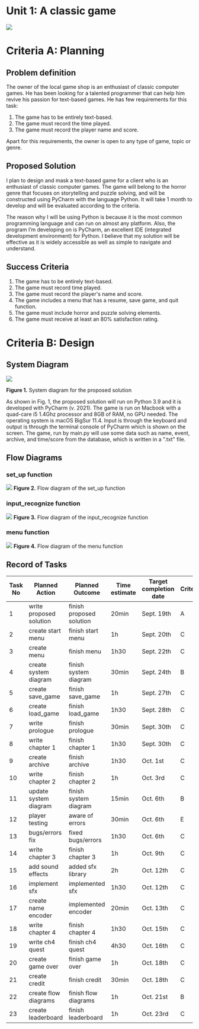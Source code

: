 # Unit 1: A classic game 
![](game.gif)

# Criteria A: Planning

## Problem definition

The owner of the local game shop is an enthusiast of classic computer games. He has been looking for a talented programmer that can help him revive his passion for text-based games. He has few requirements for this task:

1. The game has to be entirely text-based.
2. The game must record the time played.
3. The game must record the player name and score.

Apart for this requirements, the owner is open to any type of game, topic or genre.

## Proposed Solution

I plan to design and mask a text-based game for a client who is an enthusiast of classic computer games. The game will belong to the horror genre that focuses on storytelling and puzzle solving, and will be constructed using PyCharm with the language Python. It will take 1 month to develop and will be evaluated according to the criteria.

The reason why I will be using Python is because it is the most common programming language and can run on almost any platform. Also, the program I’m developing on is PyCharm, an excellent IDE (integrated development environment) for Python. I believe that my solution will be effective as it is widely accessible as well as simple to navigate and understand.

## Success Criteria

1. The game has to be entirely text-based.
2. The game must record time played.
3. The game must record the player's name and score.
4. The game includes a menu that has a resume, save game, and quit function.
5. The game must include horror and puzzle solving elements.
6. The game must receive at least an 80% satisfaction rating.


# Criteria B: Design

## System Diagram
![](IMG_0870.JPG)

**Figure 1.** System diagram for the proposed solution

As shown in Fig. 1, the proposed solution will run on Python 3.9 and it is developed with PyCharm (v. 2021). The game is run on Macbook with a quad-care i5 1.4Ghz processor and 8GB of RAM, no GPU needed. The operating system is macOS BigSur 11.4. Input is through the keyboard and output is through the terminal console of PyCharm which is shown on the screen. The game, run by main.py will use some data such as name, event, archive, and time/score from the database, which is written in a ".txt" file.

## Flow Diagrams

### set_up function
![](set_up_flow.png)
**Figure 2.** Flow diagram of the set_up function

### input_recognize function
![](input_recognize_flow.png)
**Figure 3.** Flow diagram of the input_recognize function

### menu function
![](menu_flow.png)
**Figure 4.** Flow diagram of the menu function



## Record of Tasks
| Task No | Planned Action          | Planned Outcome          | Time estimate | Target completion date | Criterion |
|---------|-------------------------|--------------------------|---------------|------------------------|-----------|
| 1       | write proposed solution | finish proposed solution | 20min         | Sept. 19th             | A         |
| 2       | create start menu       | finish start menu        | 1h            | Sept. 20th             | C         |
| 3       | create menu             | finish menu              | 1h30          | Sept. 22th             | C         |
| 4       | create system diagram   | finish system diagram    | 30min         | Sept. 24th             | B         |
| 5       | create save_game        | finish save_game         | 1h            | Sept. 27th             | C         |
| 6       | create load_game        | finish load_game         | 1h30          | Sept. 28th             | C         |
| 7       | write prologue          | finish prologue          | 30min         | Sept. 30th             | C         |
| 8       | write chapter 1         | finish chapter 1         | 1h30          | Sept. 30th             | C         |
| 9       | create archive          | finish archive           | 1h30          | Oct. 1st               | C         |
| 10      | write chapter 2         | finish chapter 2         | 1h            | Oct. 3rd               | C         |
| 11      | update system diagram   | finish system diagram    | 15min         | Oct. 6th               | B         |
| 12      | player testing          | aware of errors          | 30min         | Oct. 6th               | E         |
| 13      | bugs/errors fix         | fixed bugs/errors        | 1h30          | Oct. 6th               | C         |
| 14      | write chapter 3         | finish chapter 3         | 1h            | Oct. 9th               | C         |
| 15      | add sound effects       | added sfx library        | 2h            | Oct. 12th              | C         |
| 16      | implement sfx           | implemented sfx          | 1h30          | Oct. 12th              | C         |
| 17      | create name encoder     | implemented encoder      | 20min         | Oct. 13th              | C         |
| 18      | write chapter 4         | finish chapter 4         | 1h30          | Oct. 15th              | C         |
| 19      | write ch4 quest         | finish ch4 quest         | 4h30          | Oct. 16th              | C         |
| 20      | create game over        | finish game over         | 1h            | Oct. 18th              | C         |
| 21      | create credit           | finish credit            | 30min         | Oct. 18th              | C         |
| 22      | create flow diagrams    | finish flow diagrams     | 1h            | Oct. 21st              | B         |
| 23      | create leaderboard      | finish leaderboard       | 1h            | Oct. 23rd              | C         |
